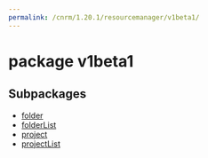 ```yaml
---
permalink: /cnrm/1.20.1/resourcemanager/v1beta1/
---
```


# package v1beta1



## Subpackages

* [folder](resourcemanager-v1beta1-folder.md)
* [folderList](resourcemanager-v1beta1-folderList.md)
* [project](resourcemanager-v1beta1-project.md)
* [projectList](resourcemanager-v1beta1-projectList.md)